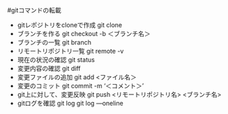 #gitコマンドの転載

- gitレポジトリをcloneで作成
  git clone <git Url>
- ブランチを作る
  git checkout -b ＜ブランチ名＞
- ブランチの一覧
  git branch
- リモートリポジトリ一覧
  git remote -v
- 現在の状況の確認
  git status
- 変更内容の確認
  git diff
- 変更ファイルの追加
  git add <ファイル名＞
- 変更のコミット
  git commit -m ‘＜コメント＞’
- git上に対して、変更反映
  git push <リモートリポジトリ名> <ブランチ名>
- gitログを確認
  git log
  git log —oneline
